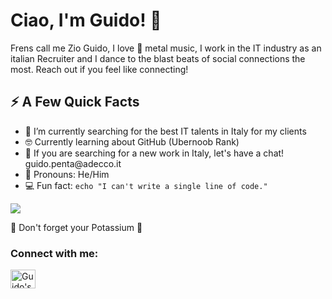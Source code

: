<h1>Ciao, I'm Guido! 👋</h1>

<p>
Frens call me Zio Guido, I love 🤘 metal music, I work in the IT industry as an italian Recruiter and I dance to the blast beats of social connections the most. Reach out if you feel like connecting!
</p>

<h2> ⚡️ A Few Quick Facts</h2>

<ul>
  <li>🔭 I’m currently searching for the best IT talents in Italy for my clients</li>
  <li>🤓 Currently learning about GitHub (Ubernoob Rank)</li>
  <li>💬 If you are searching for a new work in Italy, let's have a chat! guido.penta@adecco.it</li>
  <li>🌈 Pronouns: He/Him</li>
  <li>💻 Fun fact: <code>echo "I can't write a single line of code."</code></li>
</ul>
  
<img src="https://media1.giphy.com/media/13HgwGsXF0aiGY/giphy.gif" />
<p>🍌 Don't forget your Potassium 🍌</p>

<h3>Connect with me:</h3>

<a href="https://linkedin.com/in/guido-penta/" target="blank">
  <img 
    src="https://raw.githubusercontent.com/rahuldkjain/github-profile-readme-generator/master/src/images/icons/Social/linked-in-alt.svg"
    alt="Guido's LinkedIn" 
    height="30"
    width="40"
  />
</a>
